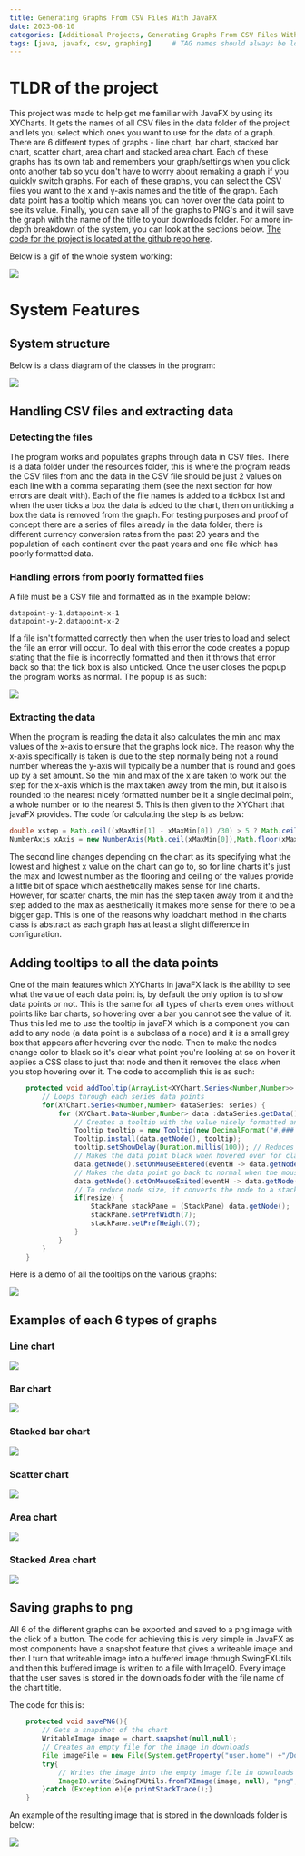 ```yaml
---
title: Generating Graphs From CSV Files With JavaFX
date: 2023-08-10 
categories: [Additional Projects, Generating Graphs From CSV Files With JavaFX]
tags: [java, javafx, csv, graphing]     # TAG names should always be lowercase
---
```


# TLDR of the project

This project was made to help get me familiar with JavaFX by using its XYCharts. It gets the names of all CSV files in the data folder of the project and lets you select which ones you want to use for the data of a graph. There are 6 different types of graphs - line chart, bar chart, stacked bar chart, scatter chart, area chart and stacked area chart. Each of these graphs has its own tab and remembers your graph/settings when you click onto another tab so you don't have to worry about remaking a graph if you quickly switch graphs. For each of these graphs, you can select the CSV files you want to the x and y-axis names and the title of the graph. Each data point has a tooltip which means you can hover over the data point to see its value. Finally, you can save all of the graphs to PNG's and it will save the graph with the name of the title to your downloads folder. For a more in-depth breakdown of the system, you can look at the sections below. [The code for the project is located at the github repo here](https://github.com/Michael-Perdue/Graphing-javafx).

Below is a gif of the whole system working:

![](https://michael-perdue.github.io/assets/graphing-demo.gif)

# System Features

## System structure

Below is a class diagram of the classes in the program:

![](https://michael-perdue.github.io/assets/graphing-classes.png)

## Handling CSV files and extracting data

### Detecting the files

The program works and populates graphs through data in CSV files. There is a data folder under the resources folder, this is where the program reads the CSV files from and the data in the CSV file should be just 2 values on each line with a comma separating them (see the next section for how errors are dealt with). Each of the file names is added to a tickbox list and when the user ticks a box the data is added to the chart, then on unticking a box the data is removed from the graph. For testing purposes and proof of concept there are a series of files already in the data folder, there is different currency conversion rates from the past 20 years and the population of each continent over the past years and one file which has poorly formatted data.

### Handling errors from poorly formatted files

A file must be a CSV file and formatted as in the example below: 
```
datapoint-y-1,datapoint-x-1
datapoint-y-2,datapoint-x-2
```
If a file isn't formatted correctly then when the user tries to load and select the file an error will occur. To deal with this error the code creates a popup stating that the file is incorrectly formatted and then it throws that error back so that the tick box is also unticked. Once the user closes the popup the program works as normal. The popup is as such:

![](https://michael-perdue.github.io/assets/graphing-popup.PNG)

### Extracting the data 

When the program is reading the data it also calculates the min and max values of the x-axis to ensure that the graphs look nice. The reason why the x-axis specifically is taken is due to the step normally being not a round number whereas the y-axis will typically be a number that is round and goes up by a set amount. So the min and max of the x are taken to work out the step for the x-axis which is the max taken away from the min, but it also is rounded to the nearest nicely formatted number be it a single decimal point, a whole number or to the nearest 5. This is then given to the XYChart that javaFX provides. The code for calculating the step is as below:
```java
double xstep = Math.ceil((xMaxMin[1] - xMaxMin[0]) /30) > 5 ? Math.ceil(((((xMaxMin[1] - xMaxMin[0]) / 30) + 5) /10)*10) : Math.ceil((xMaxMin[1] - xMaxMin[0]) /30);
NumberAxis xAxis = new NumberAxis(Math.ceil(xMaxMin[0]),Math.floor(xMaxMin[1]),xstep);
```
The second line changes depending on the chart as its specifying what the lowest and highest x value on the chart can go to, so for line charts it's just the max and lowest number as the flooring and ceiling of the values provide a little bit of space which aesthetically makes sense for line charts. However, for scatter charts, the min has the step taken away from it and the step added to the max as aesthetically it makes more sense for there to be a bigger gap. This is one of the reasons why loadchart method in the charts class is abstract as each graph has at least a slight difference in configuration.

## Adding tooltips to all the data points

One of the main features which XYCharts in javaFX lack is the ability to see what the value of each data point is, by default the only option is to show data points or not. This is the same for all types of charts even ones without points like bar charts, so hovering over a bar you cannot see the value of it. Thus this led me to use the tooltip in javaFX which is a component you can add to any node (a data point is a subclass of a node) and it is a small grey box that appears after hovering over the node. Then to make the nodes change color to black so it's clear what point you're looking at so on hover it applies a CSS class to just that node and then it removes the class when you stop hovering over it. The code to accomplish this is as such:

```java
    protected void addTooltip(ArrayList<XYChart.Series<Number,Number>> series,boolean resize){
        // Loops through each series data points
        for(XYChart.Series<Number,Number> dataSeries: series) {
            for (XYChart.Data<Number,Number> data :dataSeries.getData()) {
                // Creates a tooltip with the value nicely formatted and the y label added to the end of it
                Tooltip tooltip = new Tooltip(new DecimalFormat("#,###.###").format(data.getYValue()) + " " + ytextField.getText());
                Tooltip.install(data.getNode(), tooltip);
                tooltip.setShowDelay(Duration.millis(100)); // Reduces time it takes to show tooltip from 1 second to 0.1
                // Makes the data point black when hovered over for clarity
                data.getNode().setOnMouseEntered(eventH -> data.getNode().getStyleClass().add("onHover"));
                // Makes the data point go back to normal when the mouse is no longer hovering over
                data.getNode().setOnMouseExited(eventH -> data.getNode().getStyleClass().remove("onHover"));
                // To reduce node size, it converts the node to a stackPane and sets its height and width
                if(resize) {
                    StackPane stackPane = (StackPane) data.getNode();
                    stackPane.setPrefWidth(7);
                    stackPane.setPrefHeight(7);
                }
            }
        }
    }
```

Here is a demo of all the tooltips on the various graphs:

![](https://michael-perdue.github.io/assets/graphing-tooltip.gif)

## Examples of each 6 types of graphs

### Line chart

![](https://michael-perdue.github.io/assets/graphing-linechart.png)

### Bar chart

![](https://michael-perdue.github.io/assets/graphing-barchart.png)

### Stacked bar chart

![](https://michael-perdue.github.io/assets/graphing-stackedbarchart.png)

### Scatter chart

![](https://michael-perdue.github.io/assets/graphing-scatterchart.png)

### Area chart

![](https://michael-perdue.github.io/assets/graphing-areachart.png)

### Stacked Area chart

![](https://michael-perdue.github.io/assets/graphing-stackedareachart.png)

## Saving graphs to png

All 6 of the different graphs can be exported and saved to a png image with the click of a button. The code for achieving this is very simple in JavaFX as most components have a snapshot feature that gives a writeable image and then I turn that writeable image into a buffered image through SwingFXUtils and then this buffered image is written to a file with ImageIO. Every image that the user saves is stored in the downloads folder with the file name of the chart title.

The code for this is:

```java
    protected void savePNG(){
        // Gets a snapshot of the chart
        WritableImage image = chart.snapshot(null,null);
        // Creates an empty file for the image in downloads
        File imageFile = new File(System.getProperty("user.home") +"/Downloads/" + chart.getTitle() + ".png");
        try{
            // Writes the image into the empty image file in downloads
            ImageIO.write(SwingFXUtils.fromFXImage(image, null), "png", imageFile);
        }catch (Exception e){e.printStackTrace();}
    }
```

An example of the resulting image that is stored in the downloads folder is below: 

![](https://michael-perdue.github.io/assets/graphing-examplepng.png)